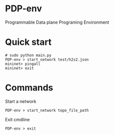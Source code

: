 # PDP-env
Programmable Data plane Programing Environment

# Quick start
```
# sudo python main.py
PDP-env > start_network test/h2s2.json
mininet> pingall
mininet> exit
```

# Commands
Start a network
```
PDP-env > start_network topo_file_path
``` 
Exit cmdline
```
PDP-env > exit
```